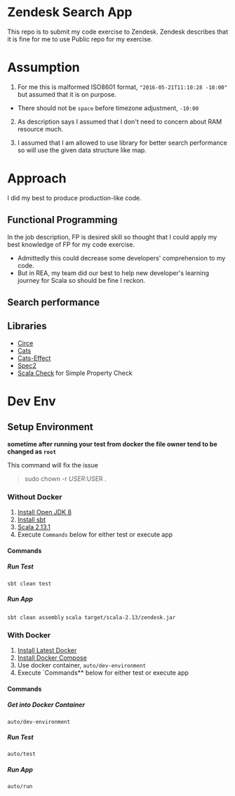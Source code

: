# Zendesk Search App
This repo is to submit my code exercise to Zendesk.
Zendesk describes that it is fine for me to use Public repo for my exercise.


# Assumption
1. For me this is malformed ISO8601 format, `"2016-05-21T11:10:28 -10:00"` but assumed that it is on purpose.
  - There should not be `space` before timezone adjustment, `-10:00`

2. As description says I assumed that I don't need to concern about RAM resource much.

3. I assumed that I am allowed to use library for better search performance so will use the given data structure like map.


# Approach
I did my best to produce production-like code.

## Functional Programming
In the job description, FP is desired skill so thought that I could apply my best knowledge of FP for my code exercise.
- Admittedly this could decrease some developers' comprehension to my code.
- But in REA, my team did our best to help new developer's learning journey for Scala so should be fine I reckon.

## Search performance




## Libraries
- [Circe]()
- [Cats]()
- [Cats-Effect]()
- [Spec2]()
- [Scala Check]() for Simple Property Check

# Dev Env

## Setup Environment
**sometime after running your test from docker the file owner tend to be changed as `root`**

This command will fix the issue

> sudo chown -r $USER:$USER .
>
### Without Docker
1. [Install Open JDK 8](https://openjdk.java.net/install/)
2. [Install sbt](https://www.scala-sbt.org/)
2. [Scala 2.13.1](https://www.scala-lang.org/)
4. Execute `Commands` below for either test or execute app

#### Commands

##### Run Test

`sbt clean test`

##### Run App

`sbt clean assembly`
`scala target/scala-2.13/zendesk.jar`

### With Docker
1. [Install Latest Docker](https://docs.docker.com/v17.12/install/)
2. [Install Docker Compose](https://docs.docker.com/compose/install/)
3. Use docker container, `auto/dev-environment`
4. Execute `Commands** below for either test or execute app

#### Commands

##### Get into Docker Container
`auto/dev-environment`

##### Run Test
`auto/test`

##### Run App
`auto/run`
